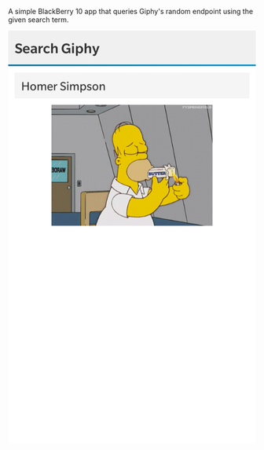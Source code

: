 A simple BlackBerry 10 app that queries Giphy's random endpoint using the given search term.

![](https://raw.githubusercontent.com/dradtke/bb10-giphy/master/screenshot.png)

